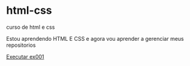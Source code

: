 # html-css
 curso de html e css

 Estou aprendendo HTML E CSS e agora vou aprender a gerenciar meus repositorios

 <a href="https://fabio1310r.github.io/html-css/Exercicios/ex001/Parag.html">Executar ex001</a>
